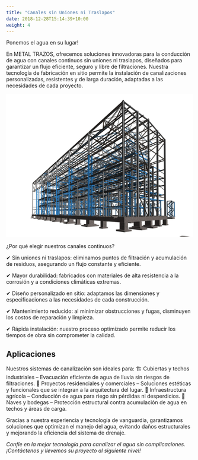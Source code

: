```yaml
---
title: "Canales sin Uniones ni Traslapos"
date: 2018-12-28T15:14:39+10:00
weight: 4
---
```


Ponemos el agua en su lugar!
<!--more-->

En METAL TRAZOS, ofrecemos soluciones innovadoras para la conducción de agua con canales continuos sin uniones ni traslapos, diseñados para garantizar un flujo eficiente, seguro y libre de filtraciones. Nuestra tecnología de fabricación en sitio permite la instalación de canalizaciones personalizadas, resistentes y de larga duración, adaptadas a las necesidades de cada proyecto.

![Accounting Services](/images/Steel.jpg)

¿Por qué elegir nuestros canales continuos?

✔ Sin uniones ni traslapos: eliminamos puntos de filtración y acumulación de residuos, asegurando un flujo constante y eficiente.

✔ Mayor durabilidad: fabricados con materiales de alta resistencia a la corrosión y a condiciones climáticas extremas.

✔ Diseño personalizado en sitio: adaptamos las dimensiones y especificaciones a las necesidades de cada construcción.

✔ Mantenimiento reducido: al minimizar obstrucciones y fugas, disminuyen los costos de reparación y limpieza.

✔ Rápida instalación: nuestro proceso optimizado permite reducir los tiempos de obra sin comprometer la calidad.

## Aplicaciones

Nuestros sistemas de canalización son ideales para:
🏗 Cubiertas y techos industriales – Evacuación eficiente de agua de lluvia sin riesgos de filtraciones.
🏡 Proyectos residenciales y comerciales – Soluciones estéticas y funcionales que se integran a la arquitectura del lugar.
🌱 Infraestructura agrícola – Conducción de agua para riego sin pérdidas ni desperdicios.
🏢 Naves y bodegas – Protección estructural contra acumulación de agua en techos y áreas de carga.

Gracias a nuestra experiencia y tecnología de vanguardia, garantizamos soluciones que optimizan el manejo del agua, evitando daños estructurales y mejorando la eficiencia del sistema de drenaje.

*Confíe en la mejor tecnología para canalizar el agua sin complicaciones. ¡Contáctenos y llevemos su proyecto al siguiente nivel!*
